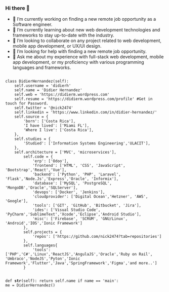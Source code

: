 ### Hi there 👋

<p>
<ul>
<li>🔭 I’m currently working on finding a new remote job opportunity as a Software engineer.</li>
<li>🌱 I’m currently learning about new web development technologies and frameworks to stay up-to-date with the industry.</li>
<li>👯 I’m looking to collaborate on any project related to web development, mobile app development, or UX/UI design.</li>
<li>🤔 I’m looking for help with finding a new remote job opportunity.</li>
<li>💬 Ask me about my experience with full-stack web development, mobile app development, or my proficiency with various programming languages and frameworks.</li>
</ul>
<p>
<code>
class DidierHernandez(self):
    self.username = 'didierh'
    self.name = 'Didier Hernandez'
    self.web = 'https://didierm.wordpress.com'
    self.resume = 'https://didierm.wordpress.com/profile' #Get in touch for Password.
    self.twitter = '@nick2474'
    self.linkedin = 'https://www.linkedin.com/in/didier-hernandez/'
    self.source = {
        'born': ['Costa Rica'],
        'I have lived': ['Miami FL'],
        'Where I live': ['Costa Rica'],
    },
    self.studies = {
        'Studied': ['Information Systems Engineering','ULACIT'],
    },
    self.architecture = ['MVC', 'microservices'],
        self.code = {
            'erp': ['Odoo'],
            'frontend': ['HTML', 'CSS', 'JavaScript', 'Bootstrap','React','Vue'],
            'backend': ['Python', 'PHP', 'Laravel', 'Flask','Node.Js','Express','Oracle', 'Informix'],
            'database': ['MySQL', 'PostgreSQL', 'MongoDB','Oracle','SQLServer'],
            'devops': ['Docker', 'Jenkins'],
            'cloudprovider': ['Digital Ocean','Hetzner', 'AWS', 'Google'],
            'tools': ['GIT', 'GitHub', 'Bitbucket', 'Jira'],
            'ides': ['Visual Studio Code', 'PyCharm','SublimeText','Xcode','Eclipse','Android Studio'],
            'misc': ['Firebase', 'SCRUM', 'GNU/Linux', 'Android','IOS','Ionic Framework']
        },
        self.projects = {
            'repos': ['https://github.com/nick2474?tab=repositories']
        }, 
        self.languages{
            'tools':['PHP','C#','Linux','ReactJS','AngulaJS','Oracle','Ruby on Rail', 'Umbraco','NodeJS','Pyton','Ionic Framework','Flutter','Java','SpringFramework','Figma','and more..']
        }

def __str__(self):
    return self.name
if name == 'main':
    me = DidierHernandez()
</code>
